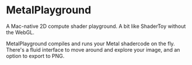 # MetalPlayground

A Mac-native 2D compute shader playground. A bit like ShaderToy without the WebGL.

MetalPlayground compiles and runs your Metal shadercode on the fly.
There's a fluid interface to move around and explore your image, and
an option to export to PNG.
